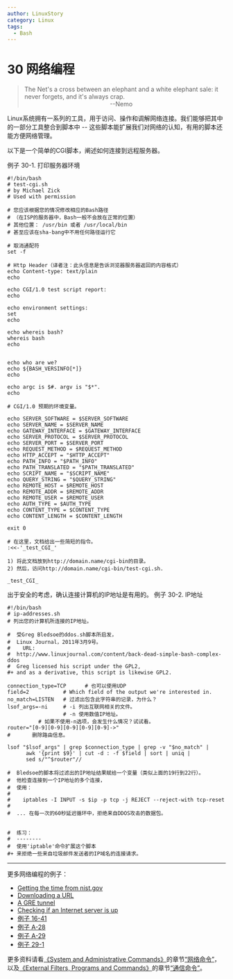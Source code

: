 ```yaml
---
author: LinuxStory
category: Linux
tags:
  - Bash
---
```

# 30 网络编程
<blockquote class="blockquote-center">The Net's a cross between an elephant and a white elephant sale: it never forgets, and it's always crap.<br/>
&nbsp;&nbsp;&nbsp;&nbsp;&nbsp;&nbsp;&nbsp;&nbsp;&nbsp;&nbsp;&nbsp;&nbsp;&nbsp;&nbsp;&nbsp;&nbsp;&nbsp;&nbsp;&nbsp;&nbsp;&nbsp;&nbsp;&nbsp;&nbsp;&nbsp;&nbsp;&nbsp;&nbsp;&nbsp;&nbsp;&nbsp;&nbsp;&nbsp;&nbsp;&nbsp;&nbsp;&nbsp;&nbsp;&nbsp;&nbsp;&nbsp;&nbsp;&nbsp;&nbsp;&nbsp;&nbsp;&nbsp;&nbsp;&nbsp;&nbsp;--Nemo</blockquote>

Linux系统拥有一系列的工具，用于访问、操作和调解网络连接。我们能够把其中的一部分工具整合到脚本中 -- 这些脚本能扩展我们对网络的认知，有用的脚本还能方便网络管理。

以下是一个简单的CGI脚本，阐述如何连接到远程服务器。

例子 30-1. 打印服务器环境
```
#!/bin/bash
# test-cgi.sh
# by Michael Zick
# Used with permission

# 您应该根据您的情况修改相应的Bash路径
# （在ISP的服务器中，Bash一般不会放在正常的位置）
# 其他位置： /usr/bin 或者 /usr/local/bin
# 甚至应该在sha-bang中不用任何路径运行它

# 取消通配符
set -f

# Http Header（译者注：此头信息是告诉浏览器服务器返回的内容格式）
echo Content-type: text/plain
echo

echo CGI/1.0 test script report:
echo

echo environment settings:
set
echo

echo whereis bash?
whereis bash
echo


echo who are we?
echo ${BASH_VERSINFO[*]}
echo

echo argc is $#. argv is "$*".
echo

# CGI/1.0 预期的环境变量。

echo SERVER_SOFTWARE = $SERVER_SOFTWARE
echo SERVER_NAME = $SERVER_NAME
echo GATEWAY_INTERFACE = $GATEWAY_INTERFACE
echo SERVER_PROTOCOL = $SERVER_PROTOCOL
echo SERVER_PORT = $SERVER_PORT
echo REQUEST_METHOD = $REQUEST_METHOD
echo HTTP_ACCEPT = "$HTTP_ACCEPT"
echo PATH_INFO = "$PATH_INFO"
echo PATH_TRANSLATED = "$PATH_TRANSLATED"
echo SCRIPT_NAME = "$SCRIPT_NAME"
echo QUERY_STRING = "$QUERY_STRING"
echo REMOTE_HOST = $REMOTE_HOST
echo REMOTE_ADDR = $REMOTE_ADDR
echo REMOTE_USER = $REMOTE_USER
echo AUTH_TYPE = $AUTH_TYPE
echo CONTENT_TYPE = $CONTENT_TYPE
echo CONTENT_LENGTH = $CONTENT_LENGTH

exit 0

# 在这里，文档给出一些简短的指令。
:<<-'_test_CGI_'

1) 将此文档放到http://domain.name/cgi-bin的目录。
2) 然后，访问http://domain.name/cgi-bin/test-cgi.sh.

_test_CGI_
```

出于安全的考虑，确认连接计算机的IP地址是有用的。
例子 30-2. IP地址
```
#!/bin/bash
# ip-addresses.sh
# 列出您的计算机所连接的IP地址。

#  受Greg Bledsoe的ddos.sh脚本所启发，
#  Linux Journal，2011年3月9号。
#    URL:
#  http://www.linuxjournal.com/content/back-dead-simple-bash-complex-ddos
#  Greg licensed his script under the GPL2,
#+ and as a derivative, this script is likewise GPL2.

connection_type=TCP      # 也可以使用UDP
field=2           # Which field of the output we're interested in.
no_match=LISTEN   # 过滤出包含此字符串的记录，为什么？
lsof_args=-ni     # -i 列出互联网相关的文件。
                  # -n 使用数值IP地址。
		  # 如果不使用-n选项，会发生什么情况？试试看。
router="[0-9][0-9][0-9][0-9][0-9]->"
#       删除路由信息。

lsof "$lsof_args" | grep $connection_type | grep -v "$no_match" |
      awk '{print $9}' | cut -d : -f $field | sort | uniq |
      sed s/"^$router"//

#  Bledsoe的脚本将过滤出的IP地址结果赋给一个变量（类似上面的19行到22行）。
#  他检查连接到一个IP地址的多个连接，
#  使用：
#
#    iptables -I INPUT -s $ip -p tcp -j REJECT --reject-with tcp-reset
#
#  ... 在每一次的60秒延迟循环中，拒绝来自DDOS攻击的数据包。


#  练习：
#  --------
#  使用'iptable'命令扩展这个脚本
#+ 来拒绝一些来自垃圾邮件发送者的IP域名的连接请求。
```

---
更多网络编程的例子：
* [Getting the time from nist.gov](http://tldp.org/LDP/abs/html/devref1.html#NPREF)
* [Downloading a URL](http://tldp.org/LDP/abs/html/devref1.html#NW001)
* [A GRE tunnel](http://tldp.org/LDP/abs/html/system.html#IPSCRIPT0)
* [Checking if an Internet server is up](http://tldp.org/LDP/abs/html/communications.html#PING0)
* [例子 16-41](http://tldp.org/LDP/abs/html/communications.html#ISSPAMMER)
* [例子 A-28](http://tldp.org/LDP/abs/html/contributed-scripts.html#ISSPAMMER2)
* [例子 A-29](http://tldp.org/LDP/abs/html/contributed-scripts.html#WHX)
* [例子 29-1](http://tldp.org/LDP/abs/html/devref1.html#DEVTCP)

更多资料请看[《System and Administrative Commands》](http://tldp.org/LDP/abs/html/system.html)的章节[“网络命令”](http://tldp.org/LDP/abs/html/system.html#NETWORKSYS1)，以及[《External Filters, Programs and Commands》](http://tldp.org/LDP/abs/html/external.html)的章节[“通信命令”](http://tldp.org/LDP/abs/html/communications.html)。